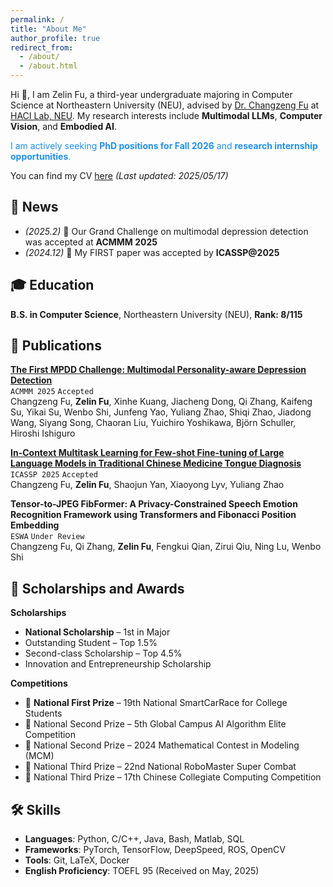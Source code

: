 ```yaml
---
permalink: /
title: "About Me"
author_profile: true
redirect_from: 
  - /about/
  - /about.html
---
```


Hi 👋, I am Zelin Fu, a third-year undergraduate majoring in Computer Science at Northeastern University (NEU), advised by [Dr. Changzeng Fu](https://sstc.neuq.edu.cn/info/1131/2662.htm) at [HACI Lab, NEU](https://sstc.neuq.edu.cn/index.htm). My research interests include **Multimodal LLMs**, **Computer Vision**, and **Embodied AI**. 

<span style="color:#1E90FF;">I am actively seeking **PhD positions for Fall 2026** and **research internship opportunities**.</span>

You can find my CV [here](https://github.com/zin-Fu/Zelin-Fu.github.io/blob/master/files/resume.pdf) *(Last updated: 2025/05/17)*

## 🌟 News

- _(2025.2)_ 🎉 Our Grand Challenge on multimodal depression detection was accepted at **ACMMM 2025** 
- _(2024.12)_ 🎉 My FIRST paper was accepted by **ICASSP@2025** 

## 🎓 Education

**B.S. in Computer Science**, Northeastern University (NEU), **Rank: 8/115**

## 📄 Publications

**[The First MPDD Challenge: Multimodal Personality-aware Depression Detection](https://arxiv.org/abs/2505.10034)**  
`ACMMM 2025` `Accepted`  
Changzeng Fu, **Zelin Fu**, Xinhe Kuang, Jiacheng Dong, Qi Zhang, Kaifeng Su, Yikai Su, Wenbo Shi, Junfeng Yao, Yuliang Zhao, Shiqi Zhao, Jiadong Wang, Siyang Song, Chaoran Liu, Yuichiro Yoshikawa, Björn Schuller, Hiroshi Ishiguro  

**[In-Context Multitask Learning for Few-shot Fine-tuning of Large Language Models in Traditional Chinese Medicine Tongue Diagnosis](https://ieeexplore.ieee.org/document/10887764)**  
`ICASSP 2025` `Accepted`  
Changzeng Fu, **Zelin Fu**, Shaojun Yan, Xiaoyong Lyv, Yuliang Zhao  

**Tensor-to-JPEG FibFormer: A Privacy-Constrained Speech Emotion Recognition Framework using Transformers and Fibonacci Position Embedding**  
`ESWA` `Under Review`  
Changzeng Fu, Qi Zhang, **Zelin Fu**, Fengkui Qian, Zirui Qiu, Ning Lu, Wenbo Shi

## 🏅 Scholarships and Awards

**Scholarships**
-  **National Scholarship** – 1st in Major
-  Outstanding Student – Top 1.5%
-  Second-class Scholarship – Top 4.5%
-  Innovation and Entrepreneurship Scholarship

**Competitions**
- 🥇 **National First Prize** – 19th National SmartCarRace for College Students
- 🥈 National Second Prize – 5th Global Campus AI Algorithm Elite Competition
- 🥈 National Second Prize – 2024 Mathematical Contest in Modeling (MCM)
- 🥉 National Third Prize – 22nd National RoboMaster Super Combat
- 🥉 National Third Prize – 17th Chinese Collegiate Computing Competition

## 🛠️ Skills

- **Languages**: Python, C/C++, Java, Bash, Matlab, SQL  
- **Frameworks**: PyTorch, TensorFlow, DeepSpeed, ROS, OpenCV  
- **Tools**: Git, LaTeX, Docker
- **English Proficiency**: TOEFL 95 (Received on May, 2025)

